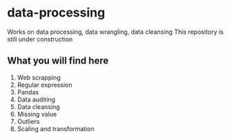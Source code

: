# data-processing
Works on data processing, data wrangling, data cleansing
This repository is still under construction

## What you will find here

1. Web scrapping 
2. Regular expression 
3. Pandas
4. Data auditing
5. Data cleansing
6. Missing value
7. Outliers
8. Scaling and transformation
